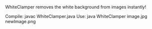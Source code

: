 WhiteClamper removes the white background from images instantly!

Compile: javac WhiteClamper.java
Use: java WhiteClamper image.jpg newImage.png